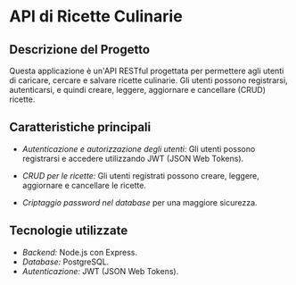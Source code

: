 # API di Ricette Culinarie

## Descrizione del Progetto

Questa applicazione è un'API RESTful progettata per permettere agli utenti di caricare, cercare e salvare ricette culinarie. Gli utenti possono registrarsi, autenticarsi, e quindi creare, leggere, aggiornare e cancellare (CRUD) ricette.

## Caratteristiche principali
- *Autenticazione e autorizzazione degli utenti:* Gli utenti possono registrarsi e accedere utilizzando JWT (JSON Web Tokens).

- *CRUD per le ricette:* Gli utenti registrati possono creare, leggere, aggiornare e cancellare le ricette.

- *Criptaggio password nel database* per una maggiore sicurezza.

## Tecnologie utilizzate

- *Backend:* Node.js con Express.
- *Database:* PostgreSQL.
- *Autenticazione:* JWT (JSON Web Tokens).